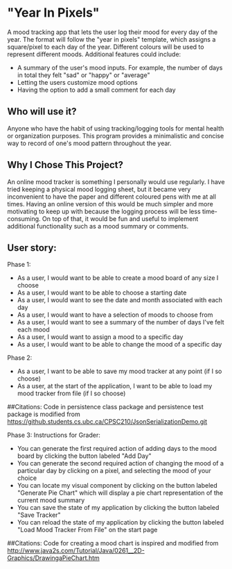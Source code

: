 # "Year In Pixels"

A mood tracking app that lets the user log their mood for every day of the year. The format will follow the "year in 
pixels" template, which assigns a square/pixel to each day of the year. Different colours will be used to represent 
different moods. Additional features could include: 
- A summary of the user's mood inputs. For example, the number of days in total
they felt "sad" or "happy" or "average"
- Letting the users customize mood options
- Having the option to add a small comment for each day

## Who will use it?
Anyone who have the habit of using tracking/logging tools for mental health or organization purposes.
This program provides a minimalistic and concise way to record of one's mood pattern throughout the year.

## Why I Chose This Project?
An online mood tracker is something I personally would use regularly. I have tried keeping a physical mood logging 
sheet, but it became very inconvenient to have the paper and different coloured pens with me at all times. Having an 
online version of this would be much simpler and more motivating to keep up with because the logging process will be 
less time-consuming. On top of that, it would be fun and useful to implement additional functionality such as a mood 
summary or comments.

## User story:
Phase 1:
- As a user, I would want to be able to create a mood board of any size I choose
- As a user, I would want to be able to choose a starting date
- As a user, I would want to see the date and month associated with each day
- As a user, I would want to have a selection of moods to choose from
- As a user, I would want to see a summary of the number of days I've felt each mood
- As a user, I would want to assign a mood to a specific day
- As a user, I would want to be able to change the mood of a specific day

Phase 2:
- As a user, I want to be able to save my mood tracker at any point (if I so choose)
- As a user, at the start of the application, I want to be able to load my mood tracker from file (if I so choose)


##Citations:
Code in persistence class package and persistence test package is modified from
https://github.students.cs.ubc.ca/CPSC210/JsonSerializationDemo.git 

Phase 3:
Instructions for Grader:

- You can generate the first required action of adding days to the mood board by clicking the button 
 labeled "Add Day"
- You can generate the second required action of changing the mood of a particular day by clicking on a
  pixel, and selecting the mood of your choice
- You can locate my visual component by clicking on the button labeled "Generate Pie Chart" which will display 
  a pie chart representation of the current mood summary
- You can save the state of my application by clicking the button labeled "Save Tracker"
- You can reload the state of my application by clicking the button labeled "Load Mood Tracker From File" on the
  start page

##Citations:
Code for creating a mood chart is inspired and modified from 
http://www.java2s.com/Tutorial/Java/0261__2D-Graphics/DrawingaPieChart.htm

 